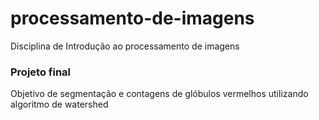 # processamento-de-imagens
Disciplina de Introdução ao processamento de imagens

### Projeto final
Objetivo de segmentação e contagens de glóbulos vermelhos utilizando algoritmo de watershed
